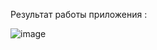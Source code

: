 Результат работы приложения :

![image](https://github.com/krissstyu02/Differential-equations/assets/94697684/e5d6c7ba-a259-4bc2-8dd7-cdbff09a5714)
